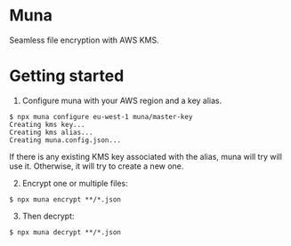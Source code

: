 # Muna

Seamless file encryption with AWS KMS.

# Getting started

1. Configure muna with your AWS region and a key alias.

```
$ npx muna configure eu-west-1 muna/master-key
Creating kms key...
Creating kms alias...
Creating muna.config.json...
```

If there is any existing KMS key associated with the alias, muna will try will use it. Otherwise, it will try to create a new one.

2. Encrypt one or multiple files:

```
$ npx muna encrypt **/*.json
```

3. Then decrypt:

```
$ npx muna decrypt **/*.json
```
